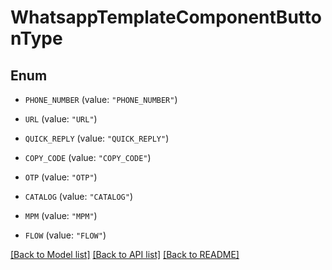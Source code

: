 # WhatsappTemplateComponentButtonType

## Enum


* `PHONE_NUMBER` (value: `"PHONE_NUMBER"`)

* `URL` (value: `"URL"`)

* `QUICK_REPLY` (value: `"QUICK_REPLY"`)

* `COPY_CODE` (value: `"COPY_CODE"`)

* `OTP` (value: `"OTP"`)

* `CATALOG` (value: `"CATALOG"`)

* `MPM` (value: `"MPM"`)

* `FLOW` (value: `"FLOW"`)


[[Back to Model list]](../README.md#documentation-for-models) [[Back to API list]](../README.md#documentation-for-api-endpoints) [[Back to README]](../README.md)


